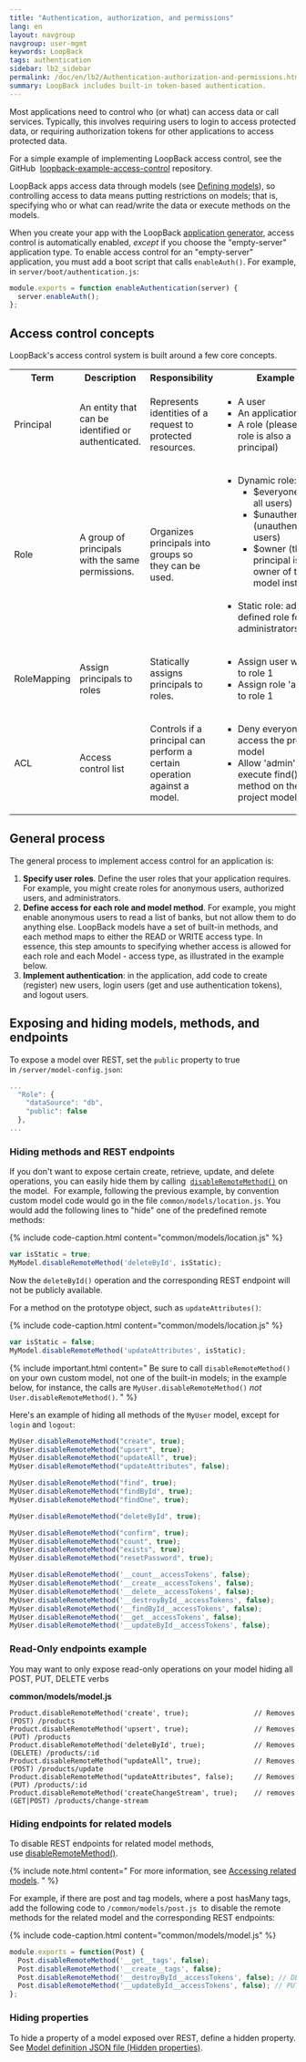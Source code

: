 ```yaml
---
title: "Authentication, authorization, and permissions"
lang: en
layout: navgroup
navgroup: user-mgmt
keywords: LoopBack
tags: authentication
sidebar: lb2_sidebar
permalink: /doc/en/lb2/Authentication-authorization-and-permissions.html
summary: LoopBack includes built-in token-based authentication.
---
```


Most applications need to control who (or what) can access data or call services.
Typically, this involves requiring users to login to access protected data, or requiring authorization tokens for other applications to access protected data.

For a simple example of implementing LoopBack access control, see the GitHub 
[loopback-example-access-control](https://github.com/strongloop/loopback-example-access-control) repository.

LoopBack apps access data through models (see [Defining models](Defining-models.html)),
so controlling access to data means putting restrictions on models; that is,
specifying who or what can read/write the data or execute methods on the models. 

When you create your app with the LoopBack [application generator](Application-generator.html), access control is automatically enabled, _except_ if you choose the "empty-server" application type.
To enable access control for an "empty-server" application, you must add a boot
script that calls `enableAuth()`. For example, in `server/boot/authentication.js`:

```javascript
module.exports = function enableAuthentication(server) {
  server.enableAuth();
};
```

## Access control concepts

LoopBack's access control system is built around a few core concepts. 

<table>
  <tbody>
    <tr>
      <th>Term</th>
      <th>Description</th>
      <th>Responsibility</th>
      <th>Example</th>
    </tr>
    <tr>
      <td>Principal</td>
      <td>An entity that can be identified or authenticated.</td>
      <td>Represents identities of a request to protected resources.</td>
      <td>
        <ul style="list-style-type: square;">
          <li>A user</li>
          <li>An application</li>
          <li>A role (please note a role is also a principal)</li>
        </ul>
      </td>
    </tr>
    <tr>
      <td>Role</td>
      <td>A group of principals with the same permissions.</td>
      <td>Organizes principals into groups so they can be used.</td>
      <td>
        <ul style="list-style-type: square;">
          <li>
            Dynamic role:&nbsp;
            <ul style="list-style-type: square;">
              <li>$everyone (for all users)</li>
              <li>$unauthenticated (unauthenticated users)</li>
              <li>$owner (the principal is owner of the model instance)<br><br></li>
            </ul>
          </li>
          <li>Static role: admin (a defined role for administrators)</li>
        </ul>
      </td>
    </tr>
    <tr>
      <td>RoleMapping</td>
      <td>Assign principals to roles</td>
      <td>Statically assigns principals to roles.</td>
      <td>
        <ul style="list-style-type: square;">
          <li>Assign user with id 1 to role 1</li>
          <li>Assign role 'admin' to role 1</li>
        </ul>
      </td>
    </tr>
    <tr>
      <td>ACL</td>
      <td>Access control list</td>
      <td><span>Controls if a principal can perform a certain operation against a model.</span></td>
      <td>
        <ul style="list-style-type: square;">
          <li>Deny everyone to access the project model</li>
          <li>Allow 'admin' role to execute find() method on the project model</li>
        </ul>
      </td>
    </tr>
  </tbody>
</table>

## General process

The general process to implement access control for an application is:

1.  **Specify user roles**.
    Define the user roles that your application requires.
    For example, you might create roles for anonymous users, authorized users, and administrators. 
2.  **Define access for each role and model method**.
    For example, you might enable anonymous users to read a list of banks, but not allow them to do anything else.
    LoopBack models have a set of built-in methods, and each method maps to either the READ or WRITE access type.
    In essence, this step amounts to specifying whether access is allowed for each role and each Model - access type, as illustrated in the example below.
3.  **Implement authentication**:
    in the application, add code to create (register) new users, login users (get and use authentication tokens), and logout users.

## Exposing and hiding models, methods, and endpoints

To expose a model over REST, set the `public` property to true in `/server/model-config.json`:

```javascript
...
  "Role": {
    "dataSource": "db",
    "public": false
  },
...
```

### Hiding methods and REST endpoints

If you don't want to expose certain create, retrieve, update, and delete operations, you can easily hide them by calling 
[`disableRemoteMethod()`](https://apidocs.strongloop.com/loopback/#model-disableremotemethod) on the model. 
For example, following the previous example, by convention custom model code would go in the file `common/models/location.js`.
You would add the following lines to "hide" one of the predefined remote methods:

{% include code-caption.html content="common/models/location.js" %}
```javascript
var isStatic = true;
MyModel.disableRemoteMethod('deleteById', isStatic);
```

Now the `deleteById()` operation and the corresponding REST endpoint will not be publicly available.

For a method on the prototype object, such as `updateAttributes()`:

{% include code-caption.html content="common/models/location.js" %}
```javascript
var isStatic = false;
MyModel.disableRemoteMethod('updateAttributes', isStatic);
```

{% include important.html content="
Be sure to call `disableRemoteMethod()` on your own custom model, not one of the built-in models;
in the example below, for instance, the calls are `MyUser.disableRemoteMethod()` _not_ `User.disableRemoteMethod()`.
" %}

Here's an example of hiding all methods of the `MyUser` model, except for `login` and `logout`:

```javascript
MyUser.disableRemoteMethod("create", true);
MyUser.disableRemoteMethod("upsert", true);
MyUser.disableRemoteMethod("updateAll", true);
MyUser.disableRemoteMethod("updateAttributes", false);

MyUser.disableRemoteMethod("find", true);
MyUser.disableRemoteMethod("findById", true);
MyUser.disableRemoteMethod("findOne", true);

MyUser.disableRemoteMethod("deleteById", true);

MyUser.disableRemoteMethod("confirm", true);
MyUser.disableRemoteMethod("count", true);
MyUser.disableRemoteMethod("exists", true);
MyUser.disableRemoteMethod("resetPassword", true);

MyUser.disableRemoteMethod('__count__accessTokens', false);
MyUser.disableRemoteMethod('__create__accessTokens', false);
MyUser.disableRemoteMethod('__delete__accessTokens', false);
MyUser.disableRemoteMethod('__destroyById__accessTokens', false);
MyUser.disableRemoteMethod('__findById__accessTokens', false);
MyUser.disableRemoteMethod('__get__accessTokens', false);
MyUser.disableRemoteMethod('__updateById__accessTokens', false);
```

### Read-Only endpoints example

You may want to only expose read-only operations on your model hiding all POST, PUT, DELETE verbs

**common/models/model.js**

```
Product.disableRemoteMethod('create', true);				// Removes (POST) /products
Product.disableRemoteMethod('upsert', true);				// Removes (PUT) /products
Product.disableRemoteMethod('deleteById', true);			// Removes (DELETE) /products/:id
Product.disableRemoteMethod("updateAll", true);				// Removes (POST) /products/update
Product.disableRemoteMethod("updateAttributes", false);		// Removes (PUT) /products/:id
Product.disableRemoteMethod('createChangeStream', true);	// removes (GET|POST) /products/change-stream
```

### Hiding endpoints for related models

To disable REST endpoints for related model methods, use [disableRemoteMethod()](https://apidocs.strongloop.com/loopback/#model-disableremotemethod).

{% include note.html content="
For more information, see [Accessing related models](Accessing-related-models.html).
" %}

For example, if there are post and tag models, where a post hasMany tags, add the following code to `/common/models/post.js` 
to disable the remote methods for the related model and the corresponding REST endpoints: 

{% include code-caption.html content="common/models/model.js" %}
```javascript
module.exports = function(Post) {
  Post.disableRemoteMethod('__get__tags', false);
  Post.disableRemoteMethod('__create__tags', false);
  Post.disableRemoteMethod('__destroyById__accessTokens', false); // DELETE
  Post.disableRemoteMethod('__updateById__accessTokens', false); // PUT
};
```

### Hiding properties

To hide a property of a model exposed over REST, define a hidden property.
See [Model definition JSON file (Hidden properties)](Model-definition-JSON-file.html#hidden-properties).
